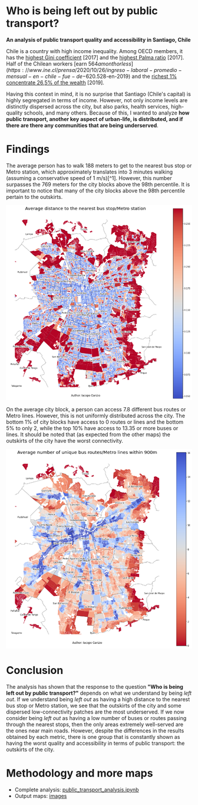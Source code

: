# Who is being left out by public transport?
**An analysis of public transport quality and accessibility in Santiago, Chile**  

Chile is a country with high income inequality. Among OECD members, it has the [highest Gini coefficient](https://data.oecd.org/chart/6dzX) [2017] and the [highest Palma ratio](https://data.oecd.org/chart/6dzY) [2017]. Half of the Chilean workers [earn $564 a month or less](https://www.ine.cl/prensa/2020/10/26/ingreso-laboral-promedio-mensual-en-chile-fue-de-$620.528-en-2019) and the [richest 1% concentrate 26,5% of the wealth](https://repositorio.cepal.org/bitstream/handle/11362/44395/11/S1900051_es.pdf) [2019].

Having this context in mind, it is no surprise that Santiago (Chile's capital) is highly segregated in terms of income. However, not only income levels are distinctly dispersed across the city, but also parks, health services, high-quality schools, and many others. Because of this, I wanted to analyze **how public transport, another key aspect of urban-life, is distributed, and if there are there any communities that are being underserved**.

# Findings
The average person has to walk 188 meters to get to the nearest bus stop or Metro station, which approximately translates into 3 minutes walking (assuming a conservative speed of 1 m/s)[^1]. However, this number surpasses the 769 meters for the city blocks above the 98th percentile. It is important to notice that many of the city blocks above the 98th percentile pertain to the outskirts.  

![Average distance to the nearest stop or station](images/mean_distance_to_nearest.png)

On the average city block, a person can access 7.8 different bus routes or Metro lines. However, this is not uniformly distributed across the city. The bottom 1% of city blocks have access to 0 routes or lines and the bottom 5% to only 2, while the top 10% have access to 13.35 or more buses or lines. It should be noted that (as expected from the other maps) the outskirts of the city have the worst connectivity.  

![Average number of unique bus routes or Metro lines within 900m](images/mean_unique_routes.png)

# Conclusion
The analysis has shown that the response to the question **"Who is being left out by public transport?"** depends on what we understand by being *left out*. If we understand being *left out* as having a high distance to the nearest bus stop or Metro station, we see that the outskirts of the city and some dispersed low-connectivity patches are the most underserved.
If we now consider being *left out* as having a low number of buses or routes passing through the nearest stops, then the only areas extremely well-served are the ones near main roads. However, despite the differences in the results obtained by each metric, there is one group that is constantly shown as having the worst quality and accessibility in terms of public transport: the outskirts of the city.

# Methodology and more maps
- Complete analysis: [public_transport_analysis.ipynb](/public_transport_analysis.ipynb)
- Output maps: [images](/images)
